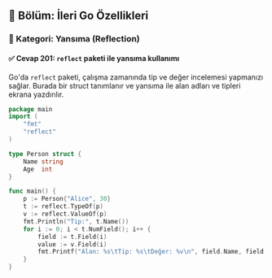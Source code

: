 ## 📘 Bölüm: İleri Go Özellikleri  
### 🔹 Kategori: Yansıma (Reflection)  
#### ✅ Cevap 201: `reflect` paketi ile yansıma kullanımı

Go'da `reflect` paketi, çalışma zamanında tip ve değer incelemesi yapmanızı sağlar. Burada bir struct tanımlanır ve yansıma ile alan adları ve tipleri ekrana yazdırılır.

```go
package main
import (
    "fmt"
    "reflect"
)

type Person struct {
    Name string
    Age  int
}

func main() {
    p := Person{"Alice", 30}
    t := reflect.TypeOf(p)
    v := reflect.ValueOf(p)
    fmt.Println("Tip:", t.Name())
    for i := 0; i < t.NumField(); i++ {
        field := t.Field(i)
        value := v.Field(i)
        fmt.Printf("Alan: %s\tTip: %s\tDeğer: %v\n", field.Name, field.Type, value)
    }
}
```
